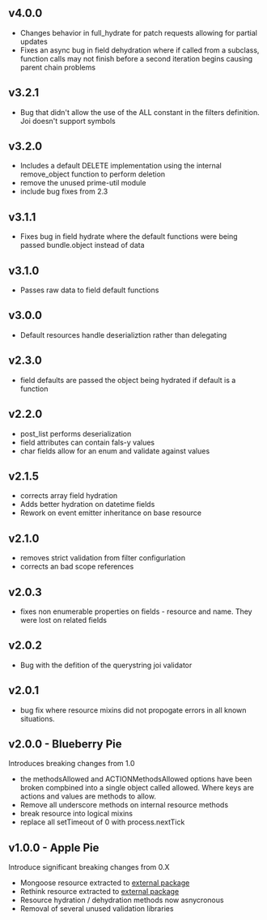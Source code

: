 v4.0.0
------

* Changes behavior in full_hydrate for patch requests allowing for partial updates
* Fixes an async bug in field dehydration where if called from a subclass, function calls may not finish before a second iteration begins causing parent chain problems

v3.2.1
------

* Bug that didn't allow the use of the ALL constant in the filters definition. Joi doesn't support symbols

v3.2.0
------

* Includes a default DELETE implementation using the internal remove_object function to perform deletion
* remove the unused prime-util module
* include bug fixes from 2.3

v3.1.1
------

* Fixes bug in field hydrate where the default functions were being passed bundle.object instead of data

v3.1.0
------

* Passes raw data to field default functions

v3.0.0
------
* Default resources handle deserializtion rather than delegating

v2.3.0
------
* field defaults are passed the object being hydrated if default is a function

v2.2.0
------

* post_list performs deserialization
* field attributes can contain fals-y values
* char fields allow for an enum and validate against values

v2.1.5
------
* corrects array field hydration
* Adds better hydration on datetime fields
* Rework on event emitter inheritance on base resource

v2.1.0
------
* removes strict validation from filter configurlation
* corrects an bad scope references


v2.0.3
------

* fixes non enumerable properties on fields - resource and name. They were lost on related fields

v2.0.2
------

* Bug with the defition of the querystring joi validator

v2.0.1
------

* bug fix where resource mixins did not propogate errors in all known situations. 

v2.0.0 - Blueberry Pie
----------------------
Introduces breaking changes from 1.0

* the methodsAllowed and ACTIONMethodsAllowed options have been broken compbined into a single object called allowed. Where keys are actions and values are methods to allow.
* Remove all underscore methods on internal resource methods
* break resource into logical mixins
* replace all setTimeout of 0 with process.nextTick

v1.0.0 - Apple Pie
------------------
Introduce significant breaking changes from 0.X

* Mongoose resource extracted to [external package](https://github.com/esatterwhite/tastypie-mongo)
* Rethink resource extracted to [external package](https://github.com/esatterwhite/tastypie-rethink)
* Resource hydration / dehydration methods now asnycronous
* Removal of several unused validation libraries
